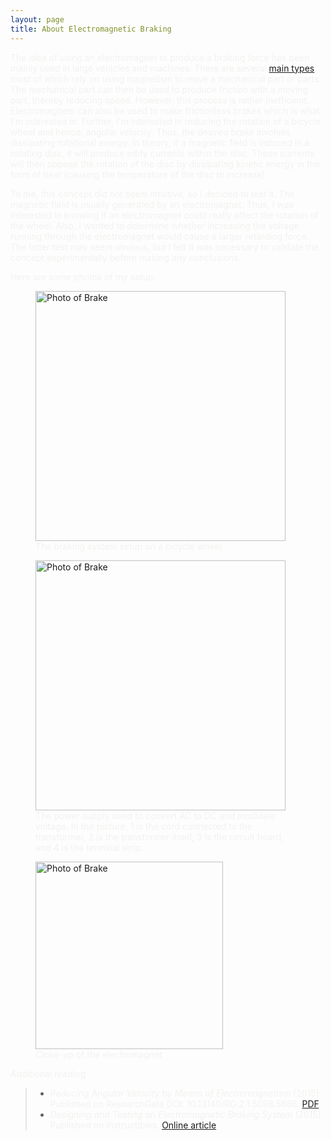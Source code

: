 ```yaml
---
layout: page
title: About Electromagnetic Braking
---
```

<span style="color:#f2f2f0">The idea of using an electromagnet to produce a braking force has been mainly used in large vehicles and machines. There are several [main types](https://en.wikipedia.org/wiki/Electromagnetic_brake), most of which rely on using magnetism to move a mechanical part or parts. The mechanical part can then be used to produce friction with a moving part, thereby reducing speed. However, this process is rather inefficient. Electromagnets can also be used to make frictionless brakes which is what I'm interested in. Further, I'm interested in reducing the rotation of a bicycle wheel and hence, angular velocity. Thus, the desired brake involves dissipating rotational energy. In theory, if a magnetic field is induced in a rotating disc, it will produce eddy currents within the disc. These currents will then oppose the rotation of the disc by dissipating kinetic energy in the form of heat (causing the temperature of the disc to increase).</span>

<span style="color:#f2f2f0">To me, this concept did not seem intuitive, so I decided to test it. The magnetic field is usually generated by an electromagnet. Thus, I was interested in knowing if an electromagnet could really affect the rotation of the wheel. Also, I wanted to determine whether increasing the voltage running through the electromagnet would cause a larger retarding force. The latter test may seem obvious, but I felt it was necessary to validate the concept experimentally before making any conclusions.</span>

<span style="color:#f2f2f0">Here are some photos of my setup.</span>

<figure>
  <img src="https://raw.githubusercontent.com/cakoch10/cakoch10.github.io/master/public/main.jpg" alt="Photo of Brake" style="width: 400px;" />
  <figcaption><span style="color:#f2f2f0">The braking system setup on a bicycle wheel</span></figcaption>
</figure>

<figure>
  <img src="https://raw.githubusercontent.com/cakoch10/cakoch10.github.io/master/public/power.jpg" alt="Photo of Brake" style="width: 400px;" />
  <figcaption><span style="color:#f2f2f0">The power supply used to convert AC to DC and modulate voltage. In the picture, 1 is the cord connected to the transformer, 2 is the transformer itself, 3 is the circuit board, and 4 is the terminal strip.</span></figcaption>
</figure>

<figure>
  <img src="https://raw.githubusercontent.com/cakoch10/cakoch10.github.io/master/public/diagram.jpg" alt="Photo of Brake" style="width: 300px;" />
  <figcaption><span style="color:#f2f2f0">Close-up of the electromagnet</span></figcaption>
</figure>

<span style="color:#f2f2f0">Additional reading</span>

> - <span style="color:#f2f2f0">*Reducing Angular Velocity by Means of Electromagnetism* (2015). Published on ResearchGate DOI: 10.13140/RG.2.1.5098.5686. [PDF](https://www.researchgate.net/profile/Caleb_Koch/publication/280204540_Reducing_Angular_Velocity_by_Means_of_Electromagnetism/links/55ad9a0c08aee079921e2c1b.pdf?origin=publication_detail&ev=pub_int_prw_xdl&msrp=HLXOwWbnWT_sVT7uVtXovYINC_736Ktv6AekC6KsgNTGMdFNpHzpLiyfbcEcOv61UTJBeak0AuTC_7yNqD3Lqi-U0y18fOp1ev24W5VYW8o.JaJUZ3RtzamK8uFYRwqkaj3HAWFugFjBGvZvfmP3GAcO2ckygx3qHQ0gcwU4FzQBReohIZgXKH99aSq8SakZRQ.PQsW0u5fAyz3G9G4LXt5PTDREQx60UbWGz4ZNOeaKdZGkd2-6rNtSOHowhd7c9uyY0f0WZi-rW9awnurszRsdQ).</span>
> - <span style="color:#f2f2f0">*Designing and Testing an Electromagnetic Braking System* (2015). Published on Instructibles. [Online article](http://www.instructables.com/id/Designing-and-Testing-an-Electromagnetic-Braking-S/step2/Power-Supply/)</span>
